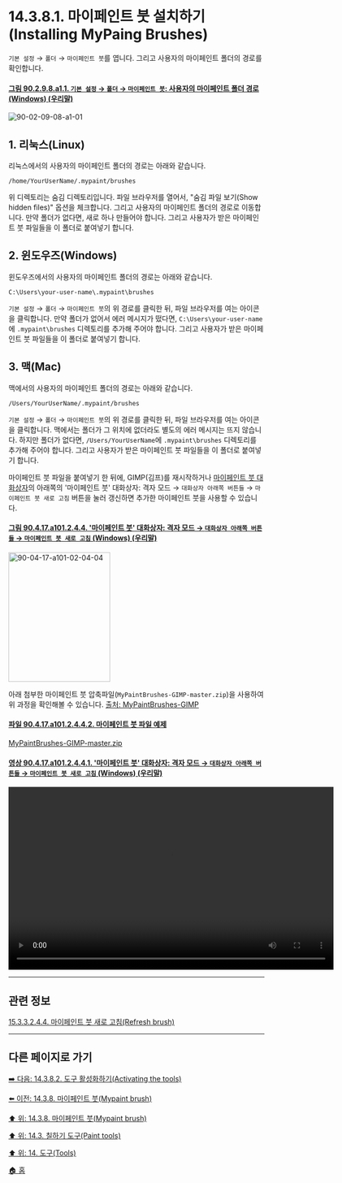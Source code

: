 # 14.3.8.1. 마이페인트 붓 설치하기(Installing MyPaing Brushes)

`기본 설정` → `폴더` → `마이페인트 붓`를 엽니다. 그리고 사용자의 마이페인트 폴더의 경로를 확인합니다.

<a id="90-02-09-08-a1-01"></a>

#### [그림 90.2.9.8.a1.1. `기본 설정` → `폴더` → `마이페인트 붓`: 사용자의 마이페인트 폴더 경로 (Windows) (우리말)](./90-02-09-08-mypaint_brushes.md#90-02-09-08-a1-01)
![90-02-09-08-a1-01](https://github.com/wonder13662/gimp/assets/15767104/7ed3dde1-d713-4797-904b-99e7c734b47f)

## 1. 리눅스(Linux)
리눅스에서의 사용자의 마이페인트 폴더의 경로는 아래와 같습니다.
```
/home/YourUserName/.mypaint/brushes
```

위 디렉토리는 숨김 디렉토리입니다. 파일 브라우저를 열어서, "숨김 파일 보기(Show hidden files)" 옵션을 체크합니다. 그리고 사용자의 마이페인트 폴더의 경로로 이동합니다. 만약 폴더가 없다면, 새로 하나 만들어야 합니다. 그리고 사용자가 받은 마이페인트 붓 파일들을 이 폴더로 붙여넣기 합니다.

## 2. 윈도우즈(Windows)
윈도우즈에서의 사용자의 마이페인트 폴더의 경로는 아래와 같습니다.
```
C:\Users\your-user-name\.mypaint\brushes
```

`기본 설정` → `폴더` → `마이페인트 붓`의 위 경로를 클릭한 뒤, 파일 브라우저를 여는 아이콘을 클릭합니다. 만약 폴더가 없어서 에러 메시지가 떴다면, `C:\Users\your-user-name`에 `.mypaint\brushes` 디렉토리를 추가해 주어야 합니다. 그리고 사용자가 받은 마이페인트 붓 파일들을 이 폴더로 붙여넣기 합니다.

## 3. 맥(Mac)
맥에서의 사용자의 마이페인트 폴더의 경로는 아래와 같습니다.
```
/Users/YourUserName/.mypaint/brushes
```

`기본 설정` → `폴더` → `마이페인트 붓`의 위 경로를 클릭한 뒤, 파일 브라우저를 여는 아이콘을 클릭합니다. 맥에서는 폴더가 그 위치에 없더라도 별도의 에러 메시지는 뜨지 않습니다. 하지만 폴더가 없다면, `/Users/YourUserName`에 `.mypaint\brushes` 디렉토리를 추가해 주어야 합니다. 그리고 사용자가 받은 마이페인트 붓 파일들을 이 폴더로 붙여넣기 합니다.

마이페인트 붓 파일을 붙여넣기 한 뒤에, GIMP(김프)를 재시작하거나 [마이페인트 붓 대화상자](./15-03-03-00-mypaint-brushes-dialog.md)의 아래쪽의 '마이페인트 붓' 대화상자: 격자 모드 → `대화상자 아래쪽 버튼들` → `마이페인트 붓 새로 고침` 버튼을 눌러 갱신하면 추가한 마이페인트 붓을 사용할 수 있습니다.

<a id="90-04-17-a101-02-04-04"></a>

#### [그림 90.4.17.a101.2.4.4. '마이페인트 붓' 대화상자: 격자 모드 → `대화상자 아래쪽 버튼들` → `마이페인트 붓 새로 고침` (Windows) (우리말)](./90-04-0017-mypaint_brushes.md#90-04-17-a101-02-04-04)
<img width="200" height="255" alt="90-04-17-a101-02-04-04" src="https://github.com/user-attachments/assets/d901dbdc-7194-4500-b619-e19e63c9cbb7" />

아래 첨부한 마이페인트 붓 압축파일(`MyPaintBrushes-GIMP-master.zip`)을 사용하여 위 과정을 확인해볼 수 있습니다. [출처: MyPaintBrushes-GIMP](https://github.com/SenlinOS/MyPaintBrushes-GIMP)

<a id="90-04-17-a101-02-04-04-02"></a>

#### [파일 90.4.17.a101.2.4.4.2. 마이페인트 붓 파일 예제](./90-04-0017-mypaint_brushes.md#90-04-17-a101-02-04-04-02)
[MyPaintBrushes-GIMP-master.zip](https://github.com/wonder13662/gimp/files/15365319/MyPaintBrushes-GIMP-master.zip)

<a id="90-04-17-a101-02-04-04-01"></a>

#### [영상 90.4.17.a101.2.4.4.1. '마이페인트 붓' 대화상자: 격자 모드 → `대화상자 아래쪽 버튼들` → `마이페인트 붓 새로 고침` (Windows) (우리말)](./90-04-0017-mypaint_brushes.md#90-04-17-a101-02-04-04-01)
<video controls="controls" width="640" height="360" src="https://github.com/user-attachments/assets/211b2307-917b-4ffc-96c2-f0e3f66d8a38"></video>

***

## 관련 정보

[15.3.3.2.4.4. 마이페인트 붓 새로 고침(Refresh brush)](./15-03-03-02-04-04-refresh_brushes.md)

***

## 다른 페이지로 가기

[➡️ 다음: 14.3.8.2. 도구 활성화하기(Activating the tools)](./14-03-08-02-activating_the_tool.md)

[⬅️ 이전: 14.3.8. 마이페인트 붓(Mypaint brush)](./14-03-08-00-mypaint-brush.md)

[⬆️ 위: 14.3.8. 마이페인트 붓(Mypaint brush)](./14-03-08-00-mypaint-brush.md)

[⬆️ 위: 14.3. 칠하기 도구(Paint tools)](./14-03-00-paint_tools.md)

[⬆️ 위: 14. 도구(Tools)](./14-00-tools.md)

[🏠 홈](./00-home.md)
